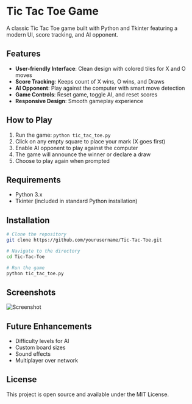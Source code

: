 # Tic Tac Toe Game

A classic Tic Tac Toe game built with Python and Tkinter featuring a modern UI, score tracking, and AI opponent.

## Features

- **User-friendly Interface**: Clean design with colored tiles for X and O moves
- **Score Tracking**: Keeps count of X wins, O wins, and Draws
- **AI Opponent**: Play against the computer with smart move detection
- **Game Controls**: Reset game, toggle AI, and reset scores
- **Responsive Design**: Smooth gameplay experience

## How to Play

1. Run the game: `python tic_tac_toe.py`
2. Click on any empty square to place your mark (X goes first)
3. Enable AI opponent to play against the computer
4. The game will announce the winner or declare a draw
5. Choose to play again when prompted

## Requirements

- Python 3.x
- Tkinter (included in standard Python installation)

## Installation

```bash
# Clone the repository
git clone https://github.com/yourusername/Tic-Tac-Toe.git

# Navigate to the directory
cd Tic-Tac-Toe

# Run the game
python tic_tac_toe.py
```

## Screenshots

![Screenshot ](https://github.com/user-attachments/assets/dfa15963-3ace-45e3-a1b5-084a50a24198)

## Future Enhancements

- Difficulty levels for AI
- Custom board sizes
- Sound effects
- Multiplayer over network

## License

This project is open source and available under the MIT License.
